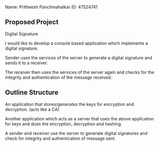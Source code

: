 Name: Pritheesh Panchmahalkar
ID:   47524741

## Proposed Project

Digital Signature

I would like to develop a console based application which implements a digital signature. 

Sender uses the services of the server to generate a digital signature and sends it to a receiver.

The receiver then uses the services of the server again and checks for the integrity and authentication of the message received.




## Outline Structure

An application that stores/generates the keys for encryption and decryption. (acts like a CA)

Another application which acts as a server that uses the above application for keys and does the encryption, decryption and hashing

A sender and receiver use the server to generate digital signatures and check for integrity and authentication of message sent.
